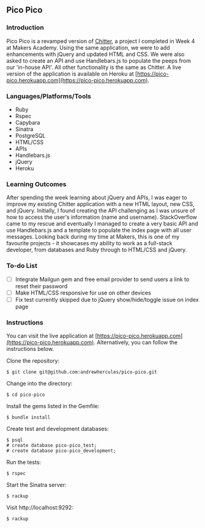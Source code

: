 ## Pico Pico

### Introduction

Pico Pico is a revamped version of [Chitter](http://github.com/andrewhercules/chitter), a project I completed in Week 4 at Makers Academy. Using the same application, we were to add enhancements with jQuery and updated HTML and CSS. We were also asked to create an API and use Handlebars.js to populate the peeps from our 'in-house API'. All other functionality is the same as Chitter. A live version of the application is available on Heroku at [https://pico-pico.herokuapp.com](https://pico-pico.herokuapp.com).

### Languages/Platforms/Tools

* Ruby
* Rspec
* Capybara
* Sinatra
* PostgreSQL
* HTML/CSS
* APIs
* Handlebars.js
* jQuery
* Heroku

### Learning Outcomes

After spending the week learning about jQuery and APIs, I was eager to improve my existing Chitter application with a new HTML layout, new CSS, and jQuery. Initially, I found creating the API challenging as I was unsure of how to access the user's information (name and username). StackOverflow came to my rescue and eventually I managed to create a very basic API and use Handlebars.js and a template to populate the index page with all user messages. Looking back during my time at Makers, this is one of my favourite projects - it showcases my ability to work as a full-stack developer, from databases and Ruby through to HTML/CSS and jQuery.

### To-do List

- [ ] Integrate Mailgun gem and free email provider to send users a link to reset their password
- [ ] Make HTML/CSS responsive for use on other devices
- [ ] Fix test currently skipped due to jQuery show/hide/toggle issue on index page

### Instructions

You can visit the live application at [https://pico-pico.herokuapp.com](https://pico-pico.herokuapp.com). Alternatively, you can follow the instructions below.

Clone the repository:

```
$ git clone git@github.com:andrewhercules/pico-pico.git
```

Change into the directory:

```
$ cd pico-pico
```

Install the gems listed in the Gemfile:

```
$ bundle install
```

Create test and development databases:

```
$ psql
# create database pico-pico_test;
# create database pico-pico_development;
```

Run the tests:

```
$ rspec
```

Start the Sinatra server:

```
$ rackup
```

Visit http://localhost:9292:

```
$ rackup
```